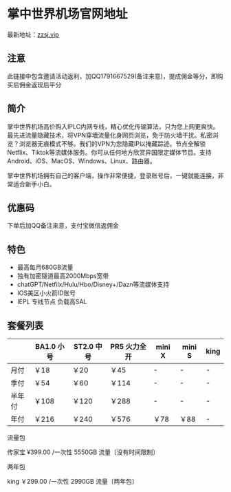 # 掌中世界机场官网地址

最新地址：[zzsj.vip](https://www.zzsjjsq.com/user/register?code=BI3fOvIP)

## 注意 ## 
此链接中包含邀请活动返利，加QQ1791667529(备注来意)，提成佣金等分，即购买后佣金返现后平分

## 简介

掌中世界机场高价购入IPLC内网专线，精心优化传输算法，只为您上网更爽快。最先进流量隐藏技术，将VPN穿墙流量化身网页浏览，免于防火墙干扰。私密浏览？浏览器无痕模式不够。我们的VPN为您隐藏IP以掩藏踪迹。节点全解锁Netflix、Tiktok等流媒体服务。你可从任何地方欣赏异国限定媒体节目。支持Android、iOS、MacOS、Windows、Linux、路由器。

掌中世界机场拥有自己的客户端，操作非常便捷，登录账号后，一键就能连接，非常适合新手小白。

## 优惠码

下单后加QQ备注来意，支付宝微信返佣金

## 特色

* 最高每月680GB流量
* 独有加密隧道最高2000Mbps宽带
* chatGPT/Netfilx/Hulu/Hbo/Disney+/Dazn等流媒体支持
* IOS美区小火箭ID账号
* IEPL 专线节点 负载高SAL

## 套餐列表

||BA1.0 小号|ST2.0 中号|PR5 火力全开|mini X|mini S|king|
|----|----|----|----|----|----|----|
|月付|￥18|￥20|￥45|-|-|-|
|季付|￥54|￥60|￥114|-|-|-|
|半年付|￥108|￥120|￥288|-|-|-|
|年付|￥216|￥240|￥576|￥78|￥88|-|

流量包

传家宝 ¥399.00 /一次性 5550GB 流量〔没有时间限制〕

两年包

king ￥299.00 /一次性 2990GB 流量〔两年包〕
